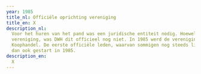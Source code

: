 ```yaml
---
year: 1985
title_nl: Officiële oprichting vereniging
title_en: X
description_nl:
  Voor het huren van het pand was een juridische entiteit nodig. Hoewel het zich reeds gedroeg als een
  vereniging, was DWH dit officieel nog niet. In 1985 werd de vereniging ingeschreven bij de Kamer van
  Koophandel. De eerste officiële leden, waarvan sommigen nog steeds lid zijn, zijn hun lidmaatschap
  dan ook gestart in 1985.
description_en:
  X
---
```

